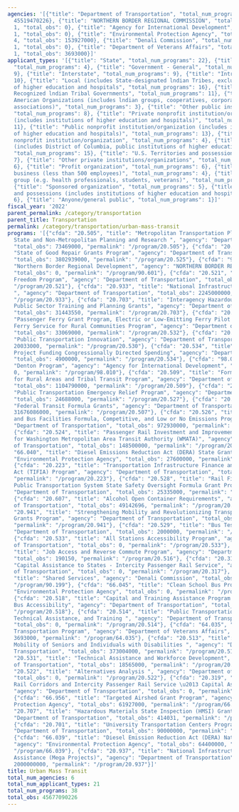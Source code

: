 ```yaml
---
agencies: '[{"title": "Department of Transportation", "total_num_programs": 30, "total_obs":
  45519470226}, {"title": "NORTHERN BORDER REGIONAL COMMISSION", "total_num_programs":
  1, "total_obs": 0}, {"title": "Agency for International Development", "total_num_programs":
  1, "total_obs": 0}, {"title": "Environmental Protection Agency", "total_num_programs":
  4, "total_obs": 153927000}, {"title": "Denali Commission", "total_num_programs":
  1, "total_obs": 0}, {"title": "Department of Veterans Affairs", "total_num_programs":
  1, "total_obs": 3693000}]'
applicant_types: '[{"title": "State", "total_num_programs": 22}, {"title": "Federal",
  "total_num_programs": 4}, {"title": "Government - General", "total_num_programs":
  9}, {"title": "Interstate", "total_num_programs": 9}, {"title": "Intrastate", "total_num_programs":
  10}, {"title": "Local (includes State-designated lndian Tribes, excludes institutions
  of higher education and hospitals", "total_num_programs": 16}, {"title": "Federally
  Recognized lndian Tribal Governments", "total_num_programs": 11}, {"title": "Native
  American Organizations (includes lndian groups, cooperatives, corporations, partnerships,
  associations)", "total_num_programs": 3}, {"title": "Other public institution/organization",
  "total_num_programs": 8}, {"title": "Private nonprofit institution/organization
  (includes institutions of higher education and hospitals)", "total_num_programs":
  11}, {"title": "Public nonprofit institution/organization (includes institutions
  of higher education and hospitals)", "total_num_programs": 13}, {"title": "Quasi-public
  nonprofit institution/organization", "total_num_programs": 4}, {"title": "State
  (includes District of Columbia, public institutions of higher education and hospitals)",
  "total_num_programs": 15}, {"title": "U.S. Territories and possessions", "total_num_programs":
  7}, {"title": "Other private institutions/organizations", "total_num_programs":
  6}, {"title": "Profit organization", "total_num_programs": 6}, {"title": "Small
  business (less than 500 employees)", "total_num_programs": 4}, {"title": "Specialized
  group (e.g. health professionals, students, veterans)", "total_num_programs": 2},
  {"title": "Sponsored organization", "total_num_programs": 5}, {"title": "U.S. Territories
  and possessions (includes institutions of higher education and hospitals)", "total_num_programs":
  6}, {"title": "Anyone/general public", "total_num_programs": 1}]'
fiscal_year: '2022'
parent_permalink: /category/transportation
parent_title: Transportation
permalink: /category/transportation/urban-mass-transit
programs: '[{"cfda": "20.505", "title": "Metropolitan Transportation Planning and
  State and Non-Metropolitan Planning and Research ", "agency": "Department of Transportation",
  "total_obs": 73469000, "permalink": "/program/20.505"}, {"cfda": "20.525", "title":
  "State of Good Repair Grants Program", "agency": "Department of Transportation",
  "total_obs": 3802939000, "permalink": "/program/20.525"}, {"cfda": "90.601", "title":
  "Northern Border Regional Development", "agency": "NORTHERN BORDER REGIONAL COMMISSION",
  "total_obs": 0, "permalink": "/program/90.601"}, {"cfda": "20.521", "title": "New
  Freedom Program", "agency": "Department of Transportation", "total_obs": 0, "permalink":
  "/program/20.521"}, {"cfda": "20.933", "title": "National Infrastructure Investments
  ", "agency": "Department of Transportation", "total_obs": 2245000000, "permalink":
  "/program/20.933"}, {"cfda": "20.703", "title": "Interagency Hazardous Materials
  Public Sector Training and Planning Grants", "agency": "Department of Transportation",
  "total_obs": 31443550, "permalink": "/program/20.703"}, {"cfda": "20.532", "title":
  "Passenger Ferry Grant Program, Electric or Low-Emitting Ferry Pilot Program, and
  Ferry Service for Rural Communities Program", "agency": "Department of Transportation",
  "total_obs": 33069000, "permalink": "/program/20.532"}, {"cfda": "20.530", "title":
  "Public Transportation Innovation", "agency": "Department of Transportation", "total_obs":
  20033000, "permalink": "/program/20.530"}, {"cfda": "20.534", "title": "Community
  Project Funding Congressionally Directed Spending", "agency": "Department of Transportation",
  "total_obs": 4900000, "permalink": "/program/20.534"}, {"cfda": "98.010", "title":
  "Denton Program", "agency": "Agency for International Development", "total_obs":
  0, "permalink": "/program/98.010"}, {"cfda": "20.509", "title": "Formula Grants
  for Rural Areas and Tribal Transit Program", "agency": "Department of Transportation",
  "total_obs": 1104790000, "permalink": "/program/20.509"}, {"cfda": "20.527", "title":
  "Public Transportation Emergency Relief Program", "agency": "Department of Transportation",
  "total_obs": 24688000, "permalink": "/program/20.527"}, {"cfda": "20.507", "title":
  "Federal Transit Formula Grants", "agency": "Department of Transportation", "total_obs":
  31676086000, "permalink": "/program/20.507"}, {"cfda": "20.526", "title": "Buses
  and Bus Facilities Formula, Competitive, and Low or No Emissions Programs", "agency":
  "Department of Transportation", "total_obs": 972930000, "permalink": "/program/20.526"},
  {"cfda": "20.524", "title": "Passenger Rail Investment and Improvement (PRIIA)  Projects
  for Washington Metropolitan Area Transit Authority (WMATA)", "agency": "Department
  of Transportation", "total_obs": 148500000, "permalink": "/program/20.524"}, {"cfda":
  "66.040", "title": "Diesel Emissions Reduction Act (DERA) State Grants", "agency":
  "Environmental Protection Agency", "total_obs": 27600000, "permalink": "/program/66.040"},
  {"cfda": "20.223", "title": "Transportation Infrastructure Finance and Innovation
  Act (TIFIA) Program", "agency": "Department of Transportation", "total_obs": 2728188018,
  "permalink": "/program/20.223"}, {"cfda": "20.528", "title": "Rail Fixed Guideway
  Public Transportation System State Safety Oversight Formula Grant Program", "agency":
  "Department of Transportation", "total_obs": 25335000, "permalink": "/program/20.528"},
  {"cfda": "20.607", "title": "Alcohol Open Container Requirements", "agency": "Department
  of Transportation", "total_obs": 49142696, "permalink": "/program/20.607"}, {"cfda":
  "20.941", "title": "Strengthening Mobility and Revolutionizing Transportation (SMART)
  Grants Program", "agency": "Department of Transportation", "total_obs": 94783781,
  "permalink": "/program/20.941"}, {"cfda": "20.529", "title": "Bus Testing", "agency":
  "Department of Transportation", "total_obs": 2000000, "permalink": "/program/20.529"},
  {"cfda": "20.533", "title": "All Stations Accessibility Program", "agency": "Department
  of Transportation", "total_obs": 0, "permalink": "/program/20.533"}, {"cfda": "20.516",
  "title": "Job Access and Reverse Commute Program", "agency": "Department of Transportation",
  "total_obs": 190150, "permalink": "/program/20.516"}, {"cfda": "20.317", "title":
  "Capital Assistance to States - Intercity Passenger Rail Service", "agency": "Department
  of Transportation", "total_obs": 0, "permalink": "/program/20.317"}, {"cfda": "90.199",
  "title": "Shared Services", "agency": "Denali Commission", "total_obs": 0, "permalink":
  "/program/90.199"}, {"cfda": "66.045", "title": "Clean School Bus Program", "agency":
  "Environmental Protection Agency", "total_obs": 0, "permalink": "/program/66.045"},
  {"cfda": "20.518", "title": "Capital and Training Assistance Program for Over-the-Road
  Bus Accessibility", "agency": "Department of Transportation", "total_obs": 0, "permalink":
  "/program/20.518"}, {"cfda": "20.514", "title": "Public Transportation Research,
  Technical Assistance, and Training ", "agency": "Department of Transportation",
  "total_obs": 0, "permalink": "/program/20.514"}, {"cfda": "64.035", "title": "Veterans
  Transportation Program", "agency": "Department of Veterans Affairs", "total_obs":
  3693000, "permalink": "/program/64.035"}, {"cfda": "20.513", "title": "Enhanced
  Mobility of Seniors and Individuals with Disabilities ", "agency": "Department of
  Transportation", "total_obs": 373004000, "permalink": "/program/20.513"}, {"cfda":
  "20.531", "title": "Technical Assistance and Workforce Development", "agency": "Department
  of Transportation", "total_obs": 18565000, "permalink": "/program/20.531"}, {"cfda":
  "20.522", "title": "Alternatives Analysis ", "agency": "Department of Transportation",
  "total_obs": 0, "permalink": "/program/20.522"}, {"cfda": "20.319", "title": "High-Speed
  Rail Corridors and Intercity Passenger Rail Service \u2013 Capital Assistance Grants",
  "agency": "Department of Transportation", "total_obs": 0, "permalink": "/program/20.319"},
  {"cfda": "66.956", "title": "Targeted Airshed Grant Program", "agency": "Environmental
  Protection Agency", "total_obs": 61927000, "permalink": "/program/66.956"}, {"cfda":
  "20.707", "title": "Hazardous Materials State Inspection (HMSI) Grant", "agency":
  "Department of Transportation", "total_obs": 414031, "permalink": "/program/20.707"},
  {"cfda": "20.701", "title": "University Transportation Centers Program", "agency":
  "Department of Transportation", "total_obs": 90000000, "permalink": "/program/20.701"},
  {"cfda": "66.039", "title": "Diesel Emission Reduction Act (DERA) National Grants",
  "agency": "Environmental Protection Agency", "total_obs": 64400000, "permalink":
  "/program/66.039"}, {"cfda": "20.937", "title": "National Infrastructure Project
  Assistance (Mega Projects)", "agency": "Department of Transportation", "total_obs":
  2000000000, "permalink": "/program/20.937"}]'
title: Urban Mass Transit
total_num_agencies: 6
total_num_applicant_types: 21
total_num_programs: 38
total_obs: 45677090226
---
```

